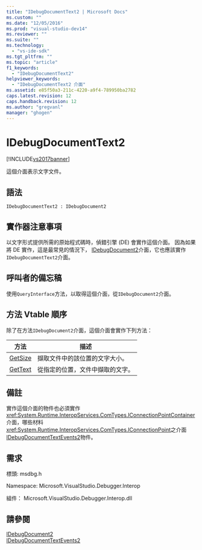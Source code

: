 ```yaml
---
title: "IDebugDocumentText2 | Microsoft Docs"
ms.custom: ""
ms.date: "12/05/2016"
ms.prod: "visual-studio-dev14"
ms.reviewer: ""
ms.suite: ""
ms.technology: 
  - "vs-ide-sdk"
ms.tgt_pltfrm: ""
ms.topic: "article"
f1_keywords: 
  - "IDebugDocumentText2"
helpviewer_keywords: 
  - "IDebugDocumentText2 介面"
ms.assetid: e85f50a3-211c-4220-a9f4-789950ba2782
caps.latest.revision: 12
caps.handback.revision: 12
ms.author: "gregvanl"
manager: "ghogen"
---
```

# IDebugDocumentText2
[!INCLUDE[vs2017banner](../../../code-quality/includes/vs2017banner.md)]

這個介面表示文字文件。  
  
## 語法  
  
```  
IDebugDocumentText2 : IDebugDocument2  
```  
  
## 實作器注意事項  
 以文字形式提供所需的原始程式碼時，偵錯引擎 \(DE\) 會實作這個介面。  因為如果將 DE 實作，這是最常見的情況下， [IDebugDocument2](../../../extensibility/debugger/reference/idebugdocument2.md)介面，它也應該實作`IDebugDocumentText2`介面。  
  
## 呼叫者的備忘稿  
 使用`QueryInterface`方法，以取得這個介面，從`IDebugDocument2`介面。  
  
## 方法 Vtable 順序  
 除了在方法`IDebugDocument2`介面，這個介面會實作下列方法：  
  
|方法|描述|  
|--------|--------|  
|[GetSize](../../../extensibility/debugger/reference/idebugdocumenttext2-getsize.md)|擷取文件中的該位置的文字大小。|  
|[GetText](../../../extensibility/debugger/reference/idebugdocumenttext2-gettext.md)|從指定的位置，文件中擷取的文字。|  
  
## 備註  
 實作這個介面的物件也必須實作<xref:System.Runtime.InteropServices.ComTypes.IConnectionPointContainer>介面，哪些材料<xref:System.Runtime.InteropServices.ComTypes.IConnectionPoint>之介面[IDebugDocumentTextEvents2](../../../extensibility/debugger/reference/idebugdocumenttextevents2.md)物件。  
  
## 需求  
 標頭: msdbg.h  
  
 Namespace: Microsoft.VisualStudio.Debugger.Interop  
  
 組件： Microsoft.VisualStudio.Debugger.Interop.dll  
  
## 請參閱  
 [IDebugDocument2](../../../extensibility/debugger/reference/idebugdocument2.md)   
 [IDebugDocumentTextEvents2](../../../extensibility/debugger/reference/idebugdocumenttextevents2.md)